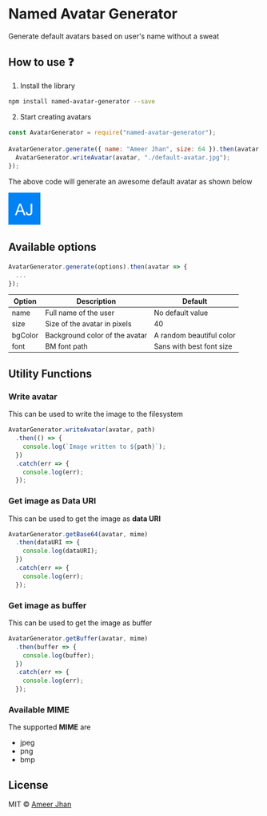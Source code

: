 # Named Avatar Generator

Generate default avatars based on user's name without a sweat

## How to use :question:

1.  Install the library

```sh
npm install named-avatar-generator --save
```

2.  Start creating avatars

```javascript
const AvatarGenerator = require("named-avatar-generator");

AvatarGenerator.generate({ name: "Ameer Jhan", size: 64 }).then(avatar => {
  AvatarGenerator.writeAvatar(avatar, "./default-avatar.jpg");
});
```

The above code will generate an awesome default avatar as shown below

![Default Avatar](./src/images/default-avatar.jpg)

## Available options

```javascript
AvatarGenerator.generate(options).then(avatar => {
  ...
});
```

| Option  | Description                    | Default                  |
| ------- | ------------------------------ | ------------------------ |
| name    | Full name of the user          | No default value         |
| size    | Size of the avatar in pixels   | 40                       |
| bgColor | Background color of the avatar | A random beautiful color |
| font    | BM font path                   | Sans with best font size |

## Utility Functions

### Write avatar

This can be used to write the image to the filesystem

```javascript
AvatarGenerator.writeAvatar(avatar, path)
  .then(() => {
    console.log(`Image written to ${path}`);
  })
  .catch(err => {
    console.log(err);
  });
```

### Get image as Data URI

This can be used to get the image as **data URI**

```javascript
AvatarGenerator.getBase64(avatar, mime)
  .then(dataURI => {
    console.log(dataURI);
  })
  .catch(err => {
    console.log(err);
  });
```

### Get image as buffer

This can be used to get the image as buffer

```javascript
AvatarGenerator.getBuffer(avatar, mime)
  .then(buffer => {
    console.log(buffer);
  })
  .catch(err => {
    console.log(err);
  });
```

### Available MIME

The supported **MIME** are

* jpeg
* png
* bmp

## License

MIT © [Ameer Jhan](mailto:ameerjhanprof@gmail.com)
